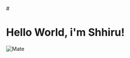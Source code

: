 #<h1> Hello World, i'm <b>Shhiru!</b></h1> 
<img src="https://github.com/sjaquemate/boludle/blob/main/src/assets/mate.png?raw=true" alt="Mate">
